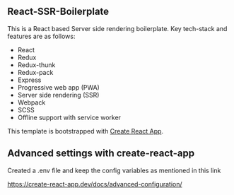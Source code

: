 ## React-SSR-Boilerplate

This is a React based Server side rendering boilerplate. Key tech-stack and features are as follows:

- React
- Redux
- Redux-thunk
- Redux-pack
- Express
- Progressive web app (PWA)
- Server side rendering (SSR)
- Webpack
- SCSS
- Offline support with service worker

This template is bootstrapped with [Create React App](https://github.com/facebook/create-react-app).

## Advanced settings with create-react-app

Created a .env file and keep the config variables as mentioned in this link

https://create-react-app.dev/docs/advanced-configuration/
